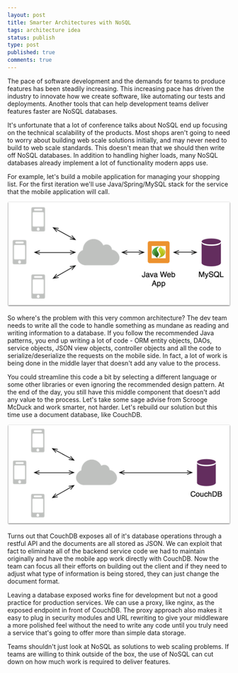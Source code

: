 ```yaml
---
layout: post
title: Smarter Architectures with NoSQL
tags: architecture idea
status: publish
type: post
published: true
comments: true
---
```

The pace of software development and the demands for teams to produce features 
has been steadily increasing. This increasing pace has driven the industry to 
innovate how we create software, like automating our tests and deployments. Another 
tools that can help development teams deliver features faster are NoSQL databases.

It\'s unfortunate that a lot of conference talks about NoSQL end up focusing on the 
technical scalability of the products. Most shops aren\'t going to need to worry about 
building web scale solutions initially, and may never need to build to web scale 
standards. This doesn\'t mean that we should then write off NoSQL databases. In addition 
to handling higher loads, many NoSQL databases already implement a lot of functionality 
modern apps use.

For example, let\'s build a mobile application for managing your shopping list. For the 
first iteration we\'ll use Java/Spring/MySQL stack for the service that the mobile 
application will call. 

![Spring Web Architecutre](/assets/springmvc.png)

So where\'s the problem with this very common architecture? The dev team needs to write 
all the code to handle something as mundane as reading and writing information to a 
database. If you follow the recommended Java patterns, you end up writing a lot of 
code - ORM entity objects, DAOs, service objects, JSON view objects, controller objects 
and all the code to serialize/deserialize the requests on the mobile side. In fact, a lot 
of work is being done in the middle layer that doesn\'t add any value to the process.

You could streamline this code a bit by selecting a different language or some other libraries 
or even ignoring the recommended design pattern. At the end of the day, you still have 
this middle component that doesn\'t add any value to the process. Let\'s take some sage advise 
from Scrooge McDuck and work smarter, not harder. Let\'s rebuild our solution but this time 
use a document database, like CouchDB.

![NoSQL Alternative Web Architecture](/assets/nosql.png)

Turns out that CouchDB exposes all of it\'s database operations through a restful API and 
the documents are all stored as JSON. We can exploit that fact to eliminate all of the 
backend service code we had to maintain originally and have the mobile app work directly 
with CouchDB. Now the team can focus all their efforts on building out the client and if 
they need to adjust what type of information is being stored, they can just change the 
document format.

Leaving a database exposed works fine for development but not a good practice for production 
services. We can use a proxy, like nginx, as the exposed endpoint in front of CouchDB. The 
proxy approach also makes it easy to plug in security modules and URL rewriting to give 
your middleware a more polished feel without the need to write any code until you truly 
need a service that\'s going to offer more than simple data storage.

Teams shouldn\'t just look at NoSQL as solutions to web scaling problems. If teams are 
willing to think outside of the box, the use of NoSQL can cut down on how much work is 
required to deliver features. 

